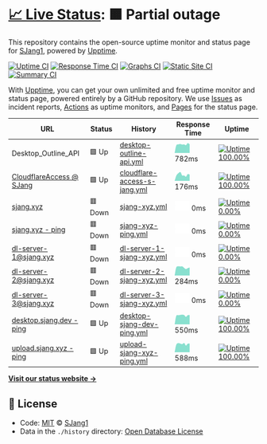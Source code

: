 # [📈 Live Status](https://SJang1.github.io/ServerStatus): <!--live status--> **🟧 Partial outage**

This repository contains the open-source uptime monitor and status page for [SJang1](https://sjang.xyz), powered by [Upptime](https://github.com/upptime/upptime).

[![Uptime CI](https://github.com/koj-co/upptime/workflows/Uptime%20CI/badge.svg)](https://github.com/koj-co/upptime/actions?query=workflow%3A%22Uptime+CI%22)
[![Response Time CI](https://github.com/koj-co/upptime/workflows/Response%20Time%20CI/badge.svg)](https://github.com/koj-co/upptime/actions?query=workflow%3A%22Response+Time+CI%22)
[![Graphs CI](https://github.com/koj-co/upptime/workflows/Graphs%20CI/badge.svg)](https://github.com/koj-co/upptime/actions?query=workflow%3A%22Graphs+CI%22)
[![Static Site CI](https://github.com/koj-co/upptime/workflows/Static%20Site%20CI/badge.svg)](https://github.com/koj-co/upptime/actions?query=workflow%3A%22Static+Site+CI%22)
[![Summary CI](https://github.com/koj-co/upptime/workflows/Summary%20CI/badge.svg)](https://github.com/koj-co/upptime/actions?query=workflow%3A%22Summary+CI%22)

With [Upptime](https://upptime.js.org), you can get your own unlimited and free uptime monitor and status page, powered entirely by a GitHub repository. We use [Issues](https://github.com/SJang1/ServerStatus/issues) as incident reports, [Actions](https://github.com/SJang1/ServerStatus/actions) as uptime monitors, and [Pages](https://SJang1.github.io/ServerStatus) for the status page.

<!--start: status pages-->
<!-- This summary is generated by Upptime (https://github.com/upptime/upptime) -->
<!-- Do not edit this manually, your changes will be overwritten -->

| URL                                                                     | Status  | History                                                                                                                    | Response Time                                                                                 | Uptime                                                                                                                                                                                                                                                   |
| ----------------------------------------------------------------------- | ------- | -------------------------------------------------------------------------------------------------------------------------- | --------------------------------------------------------------------------------------------- | -------------------------------------------------------------------------------------------------------------------------------------------------------------------------------------------------------------------------------------------------------- |
| Desktop_Outline_API                                                     | 🟩 Up   | [desktop-outline-api.yml](https://github.com/SJang1/ServerStatus/commits/master/history/desktop-outline-api.yml)           | <img alt="Response time graph" src="./graphs/desktop-outline-api.png" height="20"> 782ms      | [![Uptime 100.00%](https://img.shields.io/endpoint?url=https%3A%2F%2Fraw.githubusercontent.com%2FSJang1%2FServerStatus%2Fmaster%2Fapi%2Fdesktop-outline-api%2Fuptime.json)](https://SJang1.github.io/ServerStatus/history/desktop-outline-api)           |
| [CloudflareAccess @ SJang](https://sjang.cloudflareaccess.com/#/NoAuth) | 🟩 Up   | [cloudflare-access-s-jang.yml](https://github.com/SJang1/ServerStatus/commits/master/history/cloudflare-access-s-jang.yml) | <img alt="Response time graph" src="./graphs/cloudflare-access-s-jang.png" height="20"> 176ms | [![Uptime 100.00%](https://img.shields.io/endpoint?url=https%3A%2F%2Fraw.githubusercontent.com%2FSJang1%2FServerStatus%2Fmaster%2Fapi%2Fcloudflare-access-s-jang%2Fuptime.json)](https://SJang1.github.io/ServerStatus/history/cloudflare-access-s-jang) |
| [sjang.xyz](https://sjang.xyz/)                                         | 🟥 Down | [sjang-xyz.yml](https://github.com/SJang1/ServerStatus/commits/master/history/sjang-xyz.yml)                               | <img alt="Response time graph" src="./graphs/sjang-xyz.png" height="20"> 0ms                  | [![Uptime 0.00%](https://img.shields.io/endpoint?url=https%3A%2F%2Fraw.githubusercontent.com%2FSJang1%2FServerStatus%2Fmaster%2Fapi%2Fsjang-xyz%2Fuptime.json)](https://SJang1.github.io/ServerStatus/history/sjang-xyz)                                 |
| [sjang.xyz - ping](https://sjang.xyz/ping)                              | 🟥 Down | [sjang-xyz-ping.yml](https://github.com/SJang1/ServerStatus/commits/master/history/sjang-xyz-ping.yml)                     | <img alt="Response time graph" src="./graphs/sjang-xyz-ping.png" height="20"> 0ms             | [![Uptime 0.00%](https://img.shields.io/endpoint?url=https%3A%2F%2Fraw.githubusercontent.com%2FSJang1%2FServerStatus%2Fmaster%2Fapi%2Fsjang-xyz-ping%2Fuptime.json)](https://SJang1.github.io/ServerStatus/history/sjang-xyz-ping)                       |
| [dl-server-1@sjang.xyz](http://dl.sjang.xyz/)                           | 🟥 Down | [dl-server-1-sjang-xyz.yml](https://github.com/SJang1/ServerStatus/commits/master/history/dl-server-1-sjang-xyz.yml)       | <img alt="Response time graph" src="./graphs/dl-server-1-sjang-xyz.png" height="20"> 0ms      | [![Uptime 0.00%](https://img.shields.io/endpoint?url=https%3A%2F%2Fraw.githubusercontent.com%2FSJang1%2FServerStatus%2Fmaster%2Fapi%2Fdl-server-1-sjang-xyz%2Fuptime.json)](https://SJang1.github.io/ServerStatus/history/dl-server-1-sjang-xyz)         |
| [dl-server-2@sjang.xyz](http://dl2.sjang.xyz/)                          | 🟥 Down | [dl-server-2-sjang-xyz.yml](https://github.com/SJang1/ServerStatus/commits/master/history/dl-server-2-sjang-xyz.yml)       | <img alt="Response time graph" src="./graphs/dl-server-2-sjang-xyz.png" height="20"> 284ms    | [![Uptime 0.00%](https://img.shields.io/endpoint?url=https%3A%2F%2Fraw.githubusercontent.com%2FSJang1%2FServerStatus%2Fmaster%2Fapi%2Fdl-server-2-sjang-xyz%2Fuptime.json)](https://SJang1.github.io/ServerStatus/history/dl-server-2-sjang-xyz)         |
| [dl-server-3@sjang.xyz](http://dl3.sjang.xyz/)                          | 🟥 Down | [dl-server-3-sjang-xyz.yml](https://github.com/SJang1/ServerStatus/commits/master/history/dl-server-3-sjang-xyz.yml)       | <img alt="Response time graph" src="./graphs/dl-server-3-sjang-xyz.png" height="20"> 0ms      | [![Uptime 0.00%](https://img.shields.io/endpoint?url=https%3A%2F%2Fraw.githubusercontent.com%2FSJang1%2FServerStatus%2Fmaster%2Fapi%2Fdl-server-3-sjang-xyz%2Fuptime.json)](https://SJang1.github.io/ServerStatus/history/dl-server-3-sjang-xyz)         |
| [desktop.sjang.dev - ping](https://desktop.sjang.dev/ping)              | 🟩 Up   | [desktop-sjang-dev-ping.yml](https://github.com/SJang1/ServerStatus/commits/master/history/desktop-sjang-dev-ping.yml)     | <img alt="Response time graph" src="./graphs/desktop-sjang-dev-ping.png" height="20"> 550ms   | [![Uptime 100.00%](https://img.shields.io/endpoint?url=https%3A%2F%2Fraw.githubusercontent.com%2FSJang1%2FServerStatus%2Fmaster%2Fapi%2Fdesktop-sjang-dev-ping%2Fuptime.json)](https://SJang1.github.io/ServerStatus/history/desktop-sjang-dev-ping)     |
| [upload.sjang.xyz - ping](https://upload.sjang.xyz/ping)                | 🟩 Up   | [upload-sjang-xyz-ping.yml](https://github.com/SJang1/ServerStatus/commits/master/history/upload-sjang-xyz-ping.yml)       | <img alt="Response time graph" src="./graphs/upload-sjang-xyz-ping.png" height="20"> 588ms    | [![Uptime 100.00%](https://img.shields.io/endpoint?url=https%3A%2F%2Fraw.githubusercontent.com%2FSJang1%2FServerStatus%2Fmaster%2Fapi%2Fupload-sjang-xyz-ping%2Fuptime.json)](https://SJang1.github.io/ServerStatus/history/upload-sjang-xyz-ping)       |

<!--end: status pages-->

[**Visit our status website →**](https://SJang1.github.io/ServerStatus)

## 📄 License

- Code: [MIT](./LICENSE) © [SJang1](https://sjang.xyz)
- Data in the `./history` directory: [Open Database License](https://opendatacommons.org/licenses/odbl/1-0/)
